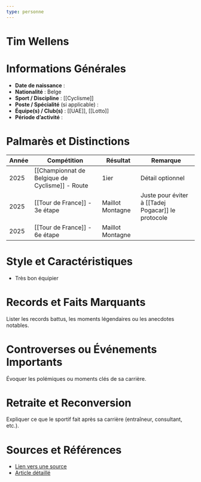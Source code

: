 ```yaml
---
type: personne
---
```


# Tim Wellens

# Informations Générales
- **Date de naissance** :  
- **Nationalité** :  Belge
- **Sport / Discipline** : [[Cyclisme]] 
- **Poste / Spécialité** (si applicable) :  
- **Équipe(s) / Club(s)** :  [[UAE]], [[Lotto]]
- **Période d’activité** :  

# Palmarès et Distinctions
| Année | Compétition                                     | Résultat         | Remarque                                           |
| ----- | ----------------------------------------------- | ---------------- | -------------------------------------------------- |
| 2025  | [[Championnat de Belgique de Cyclisme]] - Route | 1ier             | Détail optionnel                                   |
| 2025  | [[Tour de France]] - 3e étape                   | Maillot Montagne | Juste pour éviter à [[Tadej Pogacar]] le protocole |
| 2025  | [[Tour de France]] - 6e étape                   | Maillot Montagne |                                                    |

# Style et Caractéristiques
- Très bon équipier

# Records et Faits Marquants
Lister les records battus, les moments légendaires ou les anecdotes notables.

# Controverses ou Événements Importants
Évoquer les polémiques ou moments clés de sa carrière.

# Retraite et Reconversion
Expliquer ce que le sportif fait après sa carrière (entraîneur, consultant, etc.).

# Sources et Références
- [Lien vers une source](#)
- [Article détaillé](#)
